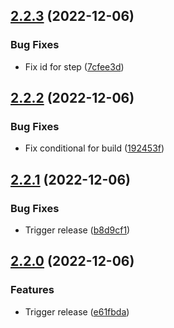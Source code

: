 ## [2.2.3](https://github.com/timo-reymann/nginx-spa/compare/2.2.2...2.2.3) (2022-12-06)


### Bug Fixes

* Fix id for step ([7cfee3d](https://github.com/timo-reymann/nginx-spa/commit/7cfee3d14da25b22a7a1dfafd58a458b04d41057))

## [2.2.2](https://github.com/timo-reymann/nginx-spa/compare/2.2.1...2.2.2) (2022-12-06)


### Bug Fixes

* Fix conditional for build ([192453f](https://github.com/timo-reymann/nginx-spa/commit/192453f038d8a4b418c953150cf95820bc51309c))

## [2.2.1](https://github.com/timo-reymann/nginx-spa/compare/2.2.0...2.2.1) (2022-12-06)


### Bug Fixes

* Trigger release ([b8d9cf1](https://github.com/timo-reymann/nginx-spa/commit/b8d9cf1403e95d5581e1bddc77360791a99fd0df))

## [2.2.0](https://github.com/timo-reymann/nginx-spa/compare/2.1.2...2.2.0) (2022-12-06)


### Features

* Trigger release ([e61fbda](https://github.com/timo-reymann/nginx-spa/commit/e61fbdada0181636f458fbf67f1620813006a2b9))
